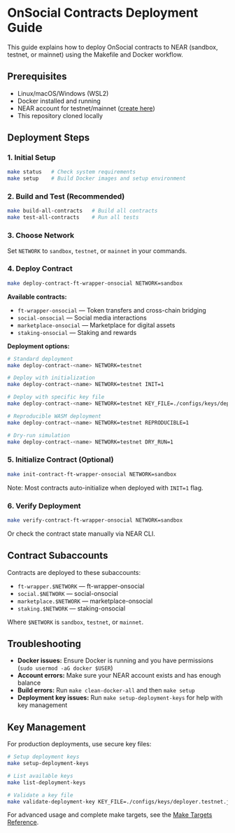 # OnSocial Contracts Deployment Guide

This guide explains how to deploy OnSocial contracts to NEAR (sandbox, testnet, or mainnet) using the Makefile and Docker workflow.

## Prerequisites

- Linux/macOS/Windows (WSL2)
- Docker installed and running
- NEAR account for testnet/mainnet ([create here](https://wallet.testnet.near.org/))
- This repository cloned locally

## Deployment Steps

### 1. Initial Setup

```bash
make status   # Check system requirements
make setup    # Build Docker images and setup environment
```

### 2. Build and Test (Recommended)

```bash
make build-all-contracts   # Build all contracts
make test-all-contracts    # Run all tests
```

### 3. Choose Network

Set `NETWORK` to `sandbox`, `testnet`, or `mainnet` in your commands.

### 4. Deploy Contract

```bash
make deploy-contract-ft-wrapper-onsocial NETWORK=sandbox
```

**Available contracts:**
- `ft-wrapper-onsocial` — Token transfers and cross-chain bridging
- `social-onsocial` — Social media interactions  
- `marketplace-onsocial` — Marketplace for digital assets
- `staking-onsocial` — Staking and rewards

**Deployment options:**
```bash
# Standard deployment
make deploy-contract-<name> NETWORK=testnet

# Deploy with initialization
make deploy-contract-<name> NETWORK=testnet INIT=1

# Deploy with specific key file
make deploy-contract-<name> NETWORK=testnet KEY_FILE=./configs/keys/deployer.testnet.json

# Reproducible WASM deployment
make deploy-contract-<name> NETWORK=testnet REPRODUCIBLE=1

# Dry-run simulation
make deploy-contract-<name> NETWORK=testnet DRY_RUN=1
```

### 5. Initialize Contract (Optional)

```bash
make init-contract-ft-wrapper-onsocial NETWORK=sandbox
```

Note: Most contracts auto-initialize when deployed with `INIT=1` flag.

### 6. Verify Deployment

```bash
make verify-contract-ft-wrapper-onsocial NETWORK=sandbox
```

Or check the contract state manually via NEAR CLI.

## Contract Subaccounts

Contracts are deployed to these subaccounts:

- `ft-wrapper.$NETWORK` — ft-wrapper-onsocial
- `social.$NETWORK` — social-onsocial  
- `marketplace.$NETWORK` — marketplace-onsocial
- `staking.$NETWORK` — staking-onsocial

Where `$NETWORK` is `sandbox`, `testnet`, or `mainnet`.

## Troubleshooting

- **Docker issues:** Ensure Docker is running and you have permissions (`sudo usermod -aG docker $USER`)
- **Account errors:** Make sure your NEAR account exists and has enough balance
- **Build errors:** Run `make clean-docker-all` and then `make setup`
- **Deployment key issues:** Run `make setup-deployment-keys` for help with key management

## Key Management

For production deployments, use secure key files:

```bash
# Setup deployment keys
make setup-deployment-keys

# List available keys  
make list-deployment-keys

# Validate a key file
make validate-deployment-key KEY_FILE=./configs/keys/deployer.testnet.json
```

For advanced usage and complete make targets, see the [Make Targets Reference](MAKE_TARGETS.md).
